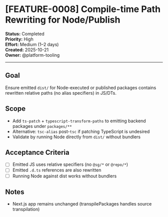 # [FEATURE-0008] Compile-time Path Rewriting for Node/Publish

**Status:** Completed  
**Priority:** High  
**Effort:** Medium (1–2 days)  
**Created:** 2025-10-21  
**Owner:** @platform-tooling

---

## Goal
Ensure emitted `dist/` for Node-executed or published packages contains rewritten relative paths (no alias specifiers) in JS/DTs.

## Scope
- Add `ts-patch` + `typescript-transform-paths` to emitting backend packages under `packages/**`
- Alternative: `tsc-alias` post-`tsc` if patching TypeScript is undesired
- Validate by running Node directly from `dist/` without bundlers

## Acceptance Criteria
- [ ] Emitted JS uses relative specifiers (no `@sg/*` or `@repo/*`)
- [ ] Emitted `.d.ts` references are also rewritten
- [ ] Running Node against dist works without bundlers

## Notes
- Next.js app remains unchanged (transpilePackages handles source transpilation)


